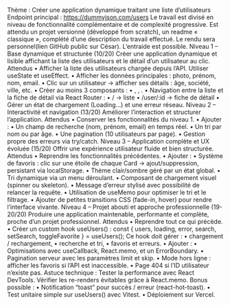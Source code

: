 Thème : Créer une application dynamique
traitant une liste d’utilisateurs
Endpoint principal :
https://dummyjson.com/users
Le travail est divisé en niveau de fonctionnalité complémentaire et de complexité progressive.
Est attendu un projet versionné (développé from scratch), un readme « classique », complété d’une
description du travail effectué.
Le rendu sera personnel(lien GitHub public sur César). L’entraide est possible.
Niveau 1 – Base dynamique et structurée (10/20)
Créer une application dynamique et lisible affichant la liste des utilisateurs et le détail d’un
utilisateur au clic.
Attendus
• Afficher la liste des utilisateurs chargée depuis l’API. Utiliser useState et useEffect.
• Afficher les données principales : photo, prénom, nom, email.
• Clic sur un utilisateur → afficher ses détails : âge, société, ville, etc.
• Créer au moins 3 composants :
• <UserList />, <UserCard />, <UserDetail />.
• Navigation entre la liste et la fiche de détail via React Router :
• / → liste
• /user/:id → fiche de détail
• Gérer un état de chargement (Loading…) et une erreur réseau.
Niveau 2 – Interactivité et navigation (13/20)
Améliorer l’interaction et structurer l’application.
Attendus
• Conserver les fonctionnalités du niveau 1.
• Ajouter :
• Un champ de recherche (nom, prénom, email) en temps réel.
• Un tri par nom ou par âge.
• Une pagination (10 utilisateurs par page).
• Gestion propre des erreurs via try/catch.
Niveau 3 – Application complète et UX évoluée (15/20)
Offrir une expérience utilisateur fluide et bien structurée.
Attendus
• Reprendre les fonctionnalités précédentes.
• Ajouter :
• Système de favoris : clic sur une étoile de chaque Card → ajout/suppression,
persistant via localStorage.
• Thème clair/sombre géré par un état global.
• Tri dynamique via un menu déroulant.
• Composant de chargement visuel (spinner ou skeleton).
• Message d’erreur stylisé avec possibilité de relancer la requête.
• Utilisation de useMemo pour optimiser le tri et le filtrage.
• Ajouter de petites transitions CSS (fade-in, hover) pour rendre l’interface vivante.
Niveau 4 – Projet abouti et approche professionnelle (19-
20/20)
Produire une application maintenable, performante et complète, proche d’un projet professionnel.
Attendus
• Reprendre tout ce qui précède.
• Créer un custom hook useUsers() :
const { users, loading, error, search, setSearch, toggleFavorite } =
useUsers();
Ce hook doit gérer :
• chargement / rechargement,
• recherche et tri,
• favoris et erreurs.
• Ajouter :
• Optimisations avec useCallback, React.memo, et un ErrorBoundary.
• Pagination serveur avec les paramètres limit et skip.
• Mode hors ligne : afficher les favoris si l’API est inaccessible.
• Page 404 si l’ID utilisateur n’existe pas.
Astuce technique :
Tester la performance avec React DevTools.
Vérifier les re-renders évitables grâce à React.memo.
Bonus possible :
• Notification “toast” pour succès / erreur (react-hot-toast).
• Test unitaire simple sur useUsers() avec Vitest.
• Déploiement sur Vercel.